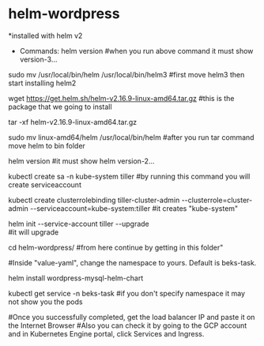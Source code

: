 # helm-wordpress
*installed with helm v2
*   Commands:
helm version 
#when you run above command it must show version-3…

sudo mv /usr/local/bin/helm /usr/local/bin/helm3 
#first move helm3 then start installing helm2

wget https://get.helm.sh/helm-v2.16.9-linux-amd64.tar.gz 
#this is the package that we going to install

tar -xf helm-v2.16.9-linux-amd64.tar.gz   

sudo mv linux-amd64/helm /usr/local/bin/helm 
#after you run tar command move helm to bin folder

helm version 
#it must show helm version-2…

kubectl create sa -n kube-system tiller 
#by running this command you will create serviceaccount

kubectl create clusterrolebinding tiller-cluster-admin --clusterrole=cluster-admin --serviceaccount=kube-system:tiller
#it creates "kube-system" 

helm init --service-account tiller --upgrade  
#it will upgrade

cd helm-wordpress/ 
#from here continue by getting in this folder"

#Inside "value-yaml", change the namespace to yours. Default is beks-task.

helm install wordpress-mysql-helm-chart   

kubectl get service -n beks-task 
#if you don't specify namespace it may not show you the pods

#Once you successfully completed, get the load balancer IP and paste it on the Internet Browser
#Also you can check it by going to the GCP account and in Kubernetes Engine portal, click Services and Ingress.
